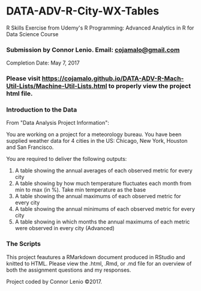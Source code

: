 # DATA-ADV-R-City-WX-Tables
R Skills Exercise from Udemy's R Programming: Advanced Analytics in R for Data Science Course

### Submission by Connor Lenio. Email: cojamalo@gmail.com
Completion Date: May 7, 2017

### Please visit https://cojamalo.github.io/DATA-ADV-R-Mach-Util-Lists/Machine-Util-Lists.html to properly view the project html file.


### Introduction to the Data
From "Data Analysis Project Information":

You are working on a project for a meteorology bureau. You have been supplied
weather data for 4 cities in the US: Chicago, New York, Houston and San Francisco.

You are required to deliver the following outputs:

1. A table showing the annual averages of each observed metric for every city
2. A table showing by how much temperature fluctuates each month from min to max (in %). Take min temperature as the base
3. A table showing the annual maximums of each observed metric for every city
4. A table showing the annual minimums of each observed metric for every city
5. A table showing in which months the annual maximums of each metric were observed in every city (Advanced)


### The Scripts
This project feautures a RMarkdown document produced in RStudio and knitted to HTML. Please view the .html, .Rmd, or .md file for an overview of both the assignment questions and my responses.

Project coded by Connor Lenio ©2017. 

